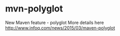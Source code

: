 # mvn-polyglot

New Maven feature - polyglot 
More details here http://www.infoq.com/news/2015/03/maven-polyglot 
